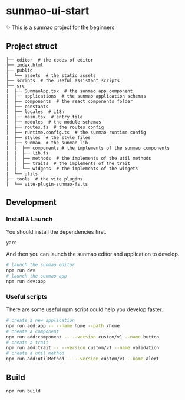 # sunmao-ui-start

✨ This is a sunmao project for the beginners.

## Project struct

```
├── editor  # the codes of editor
├── index.html
├── public
|  └── assets  # the static assets
├── scripts  # the useful assistant scripts
├── src
|  ├── SunmaoApp.tsx  # the sunmao app component
|  ├── applications  # the sunmao application schemas
|  ├── components  # the react components folder
|  ├── constants
|  ├── locales  # i18n
|  ├── main.tsx  # entry file
|  ├── modules  # the module schemas
|  ├── routes.ts  # the routes config
|  ├── runtime.config.ts  # the sunmao runtime config
|  ├── styles  # the style files
|  ├── sunmao  # the sunmao lib
|  |  ├── components # the implements of the sunmao components
|  |  ├── lib.ts
|  |  ├── methods  # the implements of the util methods
|  |  ├── traits  # the implements of the trait
|  |  └── widgets  # the implements of the widgets
|  └── utils
├── tools  # the vite plugins
|  └── vite-plugin-sunmao-fs.ts
```

## Development

### Install & Launch

You should install the dependencies first.

```bash
yarn
```

And then you can launch the sunmao editor and application to develop.

```bash
# launch the sunmao editor
npm run dev
# launch the sunmao app
npm run dev:app
```

### Useful scripts

There are some useful npm script could help you develop faster.

```bash
# create a new application
npm run add:app -- --name home --path /home
# create a component
npm run add:component -- --version custom/v1 --name button
# create a trait
npm run add:trait -- --version custom/v1 --name validation
# create a util method
npm run add:utilMethod -- --version custom/v1 --name alert
```

## Build

```bash
npm run build
```
